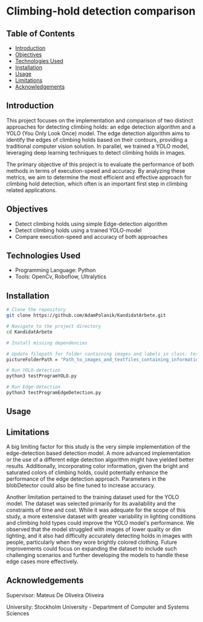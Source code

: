 # Climbing-hold detection comparison

## Table of Contents
- [Introduction](#introduction)
- [Objectives](#objectives)
- [Technologies Used](#technologies-used)
- [Installation](#installation)
- [Usage](#usage)
- [Limitations](#Limitations)
- [Acknowledgements](#acknowledgements)

## Introduction
This project focuses on the implementation and comparison of two distinct approaches for detecting climbing holds: an edge detection algorithm and a YOLO (You Only Look Once) model. The edge detection algorithm aims to identify the edges of climbing holds based on their contours, providing a traditional computer vision solution. In parallel, we trained a YOLO model, leveraging deep learning techniques to detect climbing holds in images.

The primary objective of this project is to evaluate the performance of both methods in terms of execution-speed and accuracy. By analyzing these metrics, we aim to determine the most efficient and effective approach for climbing hold detection, which often is an important first step in climbing related applications.

## Objectives
- Detect climbing holds using simple Edge-detection algorithm
- Detect climbing holds using a trained YOLO-model
- Compare execution-speed and accuracy of both approaches

## Technologies Used
- Programming Language: Python
- Tools: OpenCv, Roboflow, Ultralytics

## Installation

```bash
# Clone the repository
git clone https://github.com/AdamPolanik/KandidatArbete.git

# Navigate to the project directory
cd KandidatArbete

# Install missing dependencies

# Update filepath for folder containing images and labels in class: testProgramYOLO.py and testProgramEdgeDetection.py
pictureFolderPath = "Path_to_images_and_textfiles_containing_information_about_holdplacement"

# Run YOLO-detection 
python3 testProgramYOLO.py

# Run Edge-detection
python3 testProgramEdgeDetection.py

```
## Usage

## Limitations
A big limiting factor for this study is the very simple implementation of the edge-detection based detection model. A more advanced implementation or the use of a different edge detection algorithm might have yielded better results. Additionally, incorporating color information, given the bright and saturated colors of climbing holds, could potentially enhance the performance of the edge detection approach. Parameters in the blobDetector could also be fine tuned to increase accuracy.

Another limitation pertained to the training dataset used for the YOLO model. The dataset was selected primarily for its availability and the constraints of time and cost. While it was adequate for the scope of this study, a more extensive dataset with greater variability in lighting conditions and climbing hold types could improve the YOLO model's performance. We observed that the model struggled with images of lower quality or dim lighting, and it also had difficulty accurately detecting holds in images with people, particularly when they wore brightly colored clothing. Future improvements could focus on expanding the dataset to include such challenging scenarios and further developing the models to handle these edge cases more effectively.

## Acknowledgements
Supervisor: Mateus De Oliveira Oliveira

University: Stockholm University - Department of Computer and Systems Sciences
